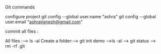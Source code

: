 Git commands

configure project
git config --global user.name "ashra"
    git config --global user.email "ashrajignesh@gmail.com"

commit all files :

All files :--> ls -al
Create a folder:--> git init demo
-->ls -al
--> git status
--> rm -rf .git